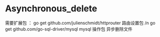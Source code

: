 # Asynchronous_delete
需要扩展包 ： go get github.com/julienschmidt/httprouter 路由设置包 /n
            go get github.com/go-sql-driver/mysql  mysql 操作包
异步删除文件
